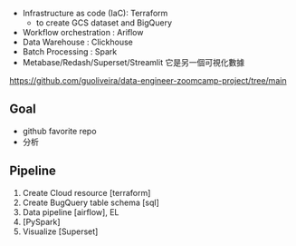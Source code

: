

- Infrastructure as code (IaC): Terraform 
    - to create GCS dataset and BigQuery
- Workflow orchestration : Ariflow
- Data Warehouse : Clickhouse
- Batch Processing : Spark
- Metabase/Redash/Superset/Streamlit 它是另一個可視化數據

https://github.com/guoliveira/data-engineer-zoomcamp-project/tree/main

## Goal
- github favorite repo
- 分析


## Pipeline
1. Create Cloud resource [terraform]
2. Create BugQuery table schema [sql]
3. Data pipeline [airflow], EL
4.  [PySpark]
5. Visualize [Superset]